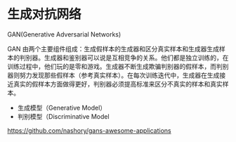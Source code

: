 # 生成对抗网络

GAN(Generative Adversarial Networks)

GAN 由两个主要组件组成：生成假样本的生成器和区分真实样本和生成器生成样本的判别器。生成器和鉴别器可以说是互相竞争的关系。他们都是独立训练的，在训练过程中，他们玩的是零和游戏。生成器不断生成欺骗判别器的假样本，而判别器则努力发现那些假样本（参考真实样本）。在每次训练迭代中，生成器在生成接近真实的假样本方面做得更好，判别器必须提高标准来区分不真实的样本和真实样本。

* 生成模型（Generative Model）
* 判别模型（Discriminative Model

https://github.com/nashory/gans-awesome-applications
